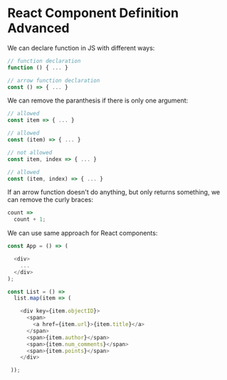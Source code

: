 # React Component Definition Advanced

We can declare function in JS with different ways:

```js
// function declaration
function () { ... }

// arrow function declaration
const () => { ... }
```

We can remove the paranthesis if there is only one argument:

```js
// allowed
const item => { ... } 

// allowed
const (item) => { ... }

// not allowed
const item, index => { ... }

// allowed
const (item, index) => { ... }
```

If an arrow function doesn't do anything, but only returns something, we can remove the curly braces:

```js
count =>
  count + 1;
```

We can use same approach for React components:

```js
const App = () => (

  <div>
    ...
  </div>
);

const List = () =>
  list.map(item => (

    <div key={item.objectID}>
      <span>
        <a href={item.url}>{item.title}</a>
      </span>
      <span>{item.author}</span>
      <span>{item.num_comments}</span>
      <span>{item.points}</span>
    </div>

 ));
```
